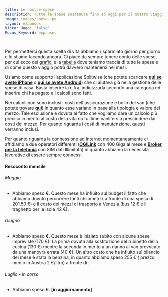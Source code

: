 ```yaml
---
title: Le nostre spese
description: Tutte le spese sostenute fino ad oggi per il nostro viaggio
image: images/spese.jpg
layout: expanses
Victor_Hugo: 'false'
Focus_Keyword: expanses

---
```

Per permetterci questa scelta di vita abbiamo risparmiato giorno per giorno e lo stiamo facendo ancora. Ci piace da sempre tenere conto delle spese, per cui ecco dei [grafici](#chart) e la [tabella](#tblSpese) dove teniamo traccia di tutte le spese e di come questo viaggio potrà davvero mantenersi nei mesi.

Usiamo come supporto l’applicazione Splitwise (che potete scaricare [**qui se avete iPhone**](https://apps.apple.com/us/app/splitwise/id458023433) o [**qui se avete Android**](https://play.google.com/store/apps/details?id=com.Splitwise.SplitwiseMobile)) che ci aiutava già nella gestione delle spese di casa. Basta inserire la cifra, indicizzarla secondo una categoria ed inserire chi ha pagato e i calcoli sono fatti.

Nei calcoli non sono inclusi i costi dell'assicurazione e bollo del van (che potete trovare [**qui**](https://vandipety.it/van)) in quanto esse variano in base alla tipologia e valore del mezzo. Tale esclusione e dovuta al fatto che vogliamo dare un calcolo più preciso in merito al costo della vita da fulltime vanlifers a prescindere dai costi del mezzo. Per quanto riguarda i costi di manutenzione, questi verranno inclusi.

Per quanto riguarda la connessione ad Internet momentaneamente ci affidiamo a due operatori differenti ([**OGILink**](http://ogilink.it) con 400 Giga al mese e [**Broker per la telefonia**](https://www.brokerperlatelefonia.it) con SIM dati Illimitata) in quanto abbiamo la necessità lavorative di essere sempre connessi.

<!-- section break -->

#### Resoconto mensile

###### Maggio

* Abbiamo speso **<label id="totalmaggio"></label> €**. Questo mese ha influito sul budget il fatto che abbiamo dovuto percorrere tanti chilometri (<label id="km5"></label> a fronte di una spesa di 201,50 €) e il costo dei mezzi di trasporto a Venezia (bus 12 € e il traghetto per le isole 42 €).

###### Giugno

* Abbiamo speso **<label id="totalgiugno"></label> €**. Questo mese è iniziato subito con alcune spese impreviste (170 €). La prima dovuta alla sostituzione del rubinetto della cucina (130 €) mentre la seconda in merito a un danno al van provocato da una manovra errata (40 €). Un altro costo che ha influito sul bilancio del mese è stata la benzina, in quanto abbiamo speso 255 € ( prezzo medio in Austria 2 €/litro) a fronte di <label id="km6"></label> .

###### Luglio - in corso

* Abbiamo speso **<label id="totalluglio"></label> €**. **\[in aggiornamento\]**